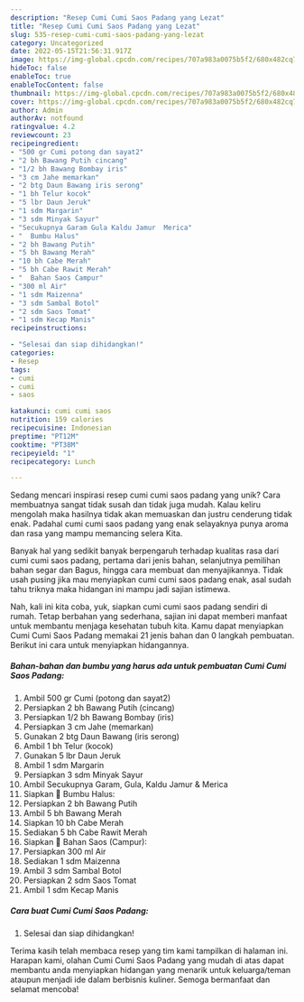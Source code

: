 ```yaml
---
description: "Resep Cumi Cumi Saos Padang yang Lezat"
title: "Resep Cumi Cumi Saos Padang yang Lezat"
slug: 535-resep-cumi-cumi-saos-padang-yang-lezat
category: Uncategorized
date: 2022-05-15T21:56:31.917Z
image: https://img-global.cpcdn.com/recipes/707a983a0075b5f2/680x482cq70/cumi-cumi-saos-padang-foto-resep-utama.jpg
hideToc: false
enableToc: true
enableTocContent: false
thumbnail: https://img-global.cpcdn.com/recipes/707a983a0075b5f2/680x482cq70/cumi-cumi-saos-padang-foto-resep-utama.jpg
cover: https://img-global.cpcdn.com/recipes/707a983a0075b5f2/680x482cq70/cumi-cumi-saos-padang-foto-resep-utama.jpg
author: Admin
authorAv: notfound
ratingvalue: 4.2
reviewcount: 23
recipeingredient:
- "500 gr Cumi potong dan sayat2"
- "2 bh Bawang Putih cincang"
- "1/2 bh Bawang Bombay iris"
- "3 cm Jahe memarkan"
- "2 btg Daun Bawang iris serong"
- "1 bh Telur kocok"
- "5 lbr Daun Jeruk"
- "1 sdm Margarin"
- "3 sdm Minyak Sayur"
- "Secukupnya Garam Gula Kaldu Jamur  Merica"
- "  Bumbu Halus"
- "2 bh Bawang Putih"
- "5 bh Bawang Merah"
- "10 bh Cabe Merah"
- "5 bh Cabe Rawit Merah"
- "  Bahan Saos Campur"
- "300 ml Air"
- "1 sdm Maizenna"
- "3 sdm Sambal Botol"
- "2 sdm Saos Tomat"
- "1 sdm Kecap Manis"
recipeinstructions:

- "Selesai dan siap dihidangkan!"
categories:
- Resep
tags:
- cumi
- cumi
- saos

katakunci: cumi cumi saos 
nutrition: 159 calories
recipecuisine: Indonesian
preptime: "PT12M"
cooktime: "PT38M"
recipeyield: "1"
recipecategory: Lunch

---
```





Sedang mencari inspirasi resep cumi cumi saos padang yang unik? Cara membuatnya sangat tidak susah dan tidak juga mudah. Kalau keliru mengolah maka hasilnya tidak akan memuaskan dan justru cenderung tidak enak. Padahal cumi cumi saos padang yang enak selayaknya punya aroma dan rasa yang mampu memancing selera Kita.





Banyak hal yang sedikit banyak berpengaruh terhadap kualitas rasa dari cumi cumi saos padang, pertama dari jenis bahan, selanjutnya pemilihan bahan segar dan Bagus, hingga cara membuat dan menyajikannya. Tidak usah pusing jika mau menyiapkan cumi cumi saos padang enak,      asal sudah tahu triknya maka hidangan ini mampu jadi sajian istimewa.





















Nah, kali ini kita coba, yuk, siapkan cumi cumi saos padang sendiri di rumah. Tetap berbahan yang sederhana, sajian ini dapat memberi manfaat untuk membantu menjaga kesehatan tubuh kita. Kamu dapat menyiapkan Cumi Cumi Saos Padang memakai 21 jenis bahan dan 0 langkah pembuatan. Berikut ini cara untuk menyiapkan hidangannya.

<!--inarticleads1-->

##### Bahan-bahan dan bumbu yang harus ada untuk pembuatan Cumi Cumi Saos Padang:

1. Ambil 500 gr Cumi (potong dan sayat2)
1. Persiapkan 2 bh Bawang Putih (cincang)
1. Persiapkan 1/2 bh Bawang Bombay (iris)
1. Persiapkan 3 cm Jahe (memarkan)
1. Gunakan 2 btg Daun Bawang (iris serong)
1. Ambil 1 bh Telur (kocok)
1. Gunakan 5 lbr Daun Jeruk
1. Ambil 1 sdm Margarin
1. Persiapkan 3 sdm Minyak Sayur
1. Ambil Secukupnya Garam, Gula, Kaldu Jamur &amp; Merica
1. Siapkan  🎉 Bumbu Halus:
1. Persiapkan 2 bh Bawang Putih
1. Ambil 5 bh Bawang Merah
1. Siapkan 10 bh Cabe Merah
1. Sediakan 5 bh Cabe Rawit Merah
1. Siapkan  🎉 Bahan Saos (Campur):
1. Persiapkan 300 ml Air
1. Sediakan 1 sdm Maizenna
1. Ambil 3 sdm Sambal Botol
1. Persiapkan 2 sdm Saos Tomat
1. Ambil 1 sdm Kecap Manis




<!--inarticleads2-->

##### Cara buat Cumi Cumi Saos Padang:


1. Selesai dan siap dihidangkan!



Terima kasih telah membaca resep yang tim kami tampilkan di halaman ini. Harapan kami, olahan Cumi Cumi Saos Padang yang mudah di atas dapat membantu anda menyiapkan hidangan yang menarik untuk keluarga/teman ataupun menjadi ide dalam berbisnis kuliner. Semoga bermanfaat dan selamat mencoba!
